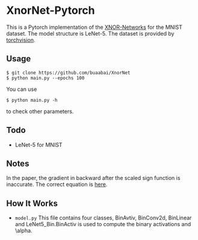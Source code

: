 XnorNet-Pytorch
===
This is a Pytorch implementation of the [XNOR-Networks](https://arxiv.org/pdf/1603.05279.pdf) for the MNIST dataset. The model structure is LeNet-5. The dataset is provided by [torchvision](http://pytorch.org/docs/master/torchvision/).
## Usage
	$ git clone https://github.com/buaabai/XnorNet
	$ python main.py --epochs 100
You can use
	
	$ python main.py -h
to check other parameters.
## Todo
* LeNet-5 for MNIST
## Notes
In the paper, the gradient in backward after the scaled sign function is inaccurate. The correct equation is [here](https://github.com/jiecaoyu/XNOR-Net-PyTorch/blob/master/notes/notes.pdf).
## How It Works
* `model.py`
This file contains four classes, BinAvtiv, BinConv2d, BinLinear and LeNet5_Bin.BinActiv is used to compute the binary activations and \alpha.
	